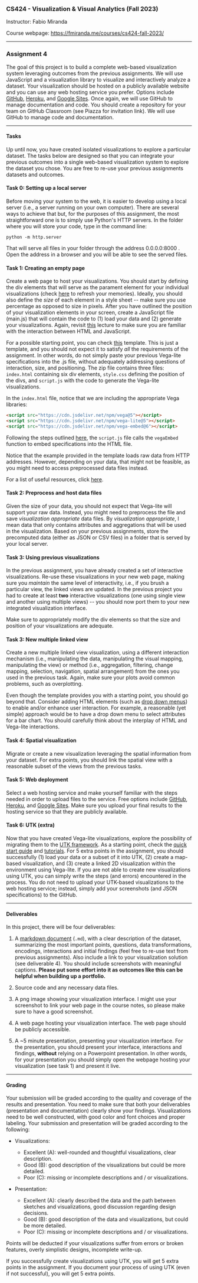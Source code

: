### CS424 - Visualization & Visual Analytics (Fall 2023)

Instructor: Fabio Miranda

Course webpage: https://fmiranda.me/courses/cs424-fall-2023/

---

### Assignment 4
The goal of this project is to build a complete web-based visualization system leveraging outcomes from the previous assignments. We will use JavaScript and a visualization library to visualize and interactively analyze a dataset. Your visualization should be hosted on a publicly available website and you can use any web hosting service you prefer. Options include [GitHub](https://pages.github.com/), [Heroku](https://www.heroku.com/students), and [Google Sites](https://sites.google.com/). Once again, we will use GitHub to manage documentation and code. You should create a repository for your team on GitHub Classroom (see Piazza for invitation link). We will use GitHub to manage code and documentation.

---

#### Tasks

Up until now, you have created isolated visualizations to explore a particular dataset. The tasks below are designed so that you can integrate your previous outcomes into a single web-based visualization system to explore the dataset you chose. You are free to re-use your previous assignments datasets and outcomes.

#### Task 0: Setting up a local server

Before moving your system to the web, it is easier to develop using a local server (i.e., a server running on your own computer). There are several ways to achieve that but, for the purposes of this assignment, the most straightforward one is to simply use Python's HTTP servers. In the folder where you will store your code, type in the command line:

```console
python -m http.server
```

That will serve all files in your folder through the address 0.0.0.0:8000 . Open the address in a browser and you will be able to see the served files.


#### Task 1: Creating an empty page

Create a web page to host your visualizations. You should start by defining the div elements that will serve as the parament element for your individual visualizations (check [here](https://fmiranda.me/courses/cs424-slides/05-d3.pdf) to refresh your memories). Ideally, you should also define the *size* of each element in a style sheet -- make sure you use percentage as opposed to size in pixels. After you have outlined the position of your visualization elements in your screen, create a JavaScript file (main.js) that will contain the code to (1) load your data and (2) generate your visualizations. Again, revisit [this](https://fmiranda.me/courses/cs424-slides/05-d3.pdf) lecture to make sure you are familiar with the interaction between HTML and JavaScript.

For a possible starting point, you can check [this](template.zip) template. This is just a template, and you should not expect it to satisfy *all* the requirements of the assignment. In other words, do not simply paste your previous Vega-lite specifications into the .js file, without adequately addressing questions of interaction, size, and positioning. The zip file contains three files: ``index.html`` containing six div elements, ``style.css`` defining the position of the divs, and ``script.js`` with the code to generate the Vega-lite visualizations.

In the ``index.html`` file, notice that we are including the appropriate Vega libraries:

```html
<script src="https://cdn.jsdelivr.net/npm/vega@5"></script>
<script src="https://cdn.jsdelivr.net/npm/vega-lite@5"></script>
<script src="https://cdn.jsdelivr.net/npm/vega-embed@6"></script>
```

Following the steps outlined [here](https://vega.github.io/vega-lite/usage/embed.html), the ``script.js`` file calls the ``vegaEmbed`` function to embed specifications into the HTML file.

Notice that the example provided in the template loads raw data from HTTP addresses. However, depending on your data, that might not be feasible, as you might need to access preprocessed data files instead.

For a list of useful resources, click [here](https://fmiranda.me/courses/cs424-fall-2023/#resources).

#### Task 2: Preprocess and host data files

Given the size of your data, you should not expect that Vega-lite will support your raw data. Instead, you might need to preprocess the file and save *visualization appropriate* data files. By *visualization appropriate*, I mean data that only contains attributes and aggregations that will be used in the visualization. Based on your previous assignments, store the precomputed data (either as JSON or CSV files) in a folder that is served by your local server.

#### Task 3: Using previous visualizations

In the previous assignment, you have already created a set of interactive visualizations. Re-use these visualizations in your new web page, making sure you *maintain* the same level of interactivity, i.e., if you brush a particular view, the linked views are updated. In the previous project you had to create at least **two** interactive visualizations (one using single view and another using multiple views) -- you should now port them to your new integrated visualization interface.

Make sure to appropriately modify the div elements so that the size and position of your visualizations are adequate.

#### Task 3: New multiple linked view

Create a new multiple linked view visualization, using a different interaction mechanism (i.e., manipulating the data, manipulating the visual mapping, manipulating the view) or method (i.e., aggregation, filtering, change mapping, selection, navigation, spatial arrangement) from the ones you used in the previous task. Again, make sure your plots avoid common problems, such as overplotting.

Even though the template provides you with a starting point, you should go beyond that. Consider adding HTML elements (such as [drop down menus](https://www.w3schools.com/howto/howto_css_dropdown.asp)) to enable and/or enhance user interaction. For example, a reasonable (yet simple) approach would be to have a drop down menu to select attributes for a bar chart. You should carefully think about the interplay of HTML and Vega-lite interactions. 

#### Task 4: Spatial visualization

Migrate or create a new visualization leveraging the spatial information from your dataset. For extra points, you should link the spatial view with a reasonable subset of the views from the previous tasks.

#### Task 5: Web deployment

Select a web hosting service and make yourself familiar with the steps needed in order to upload files to the service. Free options include [GitHub](https://pages.github.com/), [Heroku](https://www.heroku.com/students), and [Google Sites](https://sites.google.com/). Make sure you upload your final results to the hosting service so that they are publicly available.

#### Task 6: UTK (extra)

Now that you have created Vega-lite visualizations, explore the possibility of migrating them to the [UTK framework](http://urbantk.org). As a starting point, check the [quick start guide](http://urbantk.org/getting-started/) and [tutorials](http://urbantk.org/home-tutorials/). For 5 extra points in the assignment, you should successfully (1) load your data or a subset of it into UTK, (2) create a map-based visualization, and (3) create a linked 2D visualization within the environment using Vega-lite. If you are not able to create new visualizations using UTK, you can simply write the steps (and errors) encountered in the process. You do not need to upload your UTK-based visualizations to the web hosting service; instead, simply add your screenshots (and JSON specifications) to the GitHub.

---

#### Deliverables

In this project, there will be four deliverables:

1) A [markdown document](https://www.markdownguide.org/getting-started/) (``.md``), with a clear description of the dataset, summarizing the most important points, questions, data transformations, encodings, interactions and initial findings (feel free to re-use text from previous assignments). Also include a link to your visualization solution (see deliverable 4). You should include screenshots with meaningful captions. **Please put some effort into it as outcomes like this can be helpful when building up a portfolio.**

2) Source code and any necessary data files.

3) A png image showing your visualization interface. I might use your screenshot to link your web page in the course notes, so please make sure to have a good screenshot.

4) A web page hosting your visualization interface. The web page should be publicly accessible.

5) A ~5 minute presentation, presenting your visualization interface. For the presentation, you should present your interface, interactions and findings, **without** relying on a Powerpoint presentation. In other words, for your presentation you should simply open the webpage hosting your visualization (see task 1) and present it live.

---

#### Grading

Your submission will be graded according to the quality and coverage of the results and presentation. You need to make sure that both your deliverables (presentation and documentation) clearly show your findings. Visualizations need to be well constructed, with good color and font choices and proper labeling. Your submission and presentation will be graded according to the following:

- Visualizations:
    - Excellent (A): well-rounded and thoughtful visualizations, clear description.
    - Good (B): good description of the visualizations but could be more detailed.
    - Poor (C): missing or incomplete descriptions and / or visualizations.

- Presentation:
    - Excellent (A): clearly described the data and the path between sketches and visualizations, good discussion regarding design decisions.
    - Good (B): good description of the data and visualizations, but could be more detailed.
    - Poor (C): missing or incomplete descriptions and / or visualizations.

Points will be deducted if your visualizations suffer from errors or broken features, overly simplistic designs, incomplete write-up.

If you successfully create visualizations using UTK, you will get 5 extra points in the assignment. If you document your process of using UTK (even if not successful), you will get 5 extra points.

